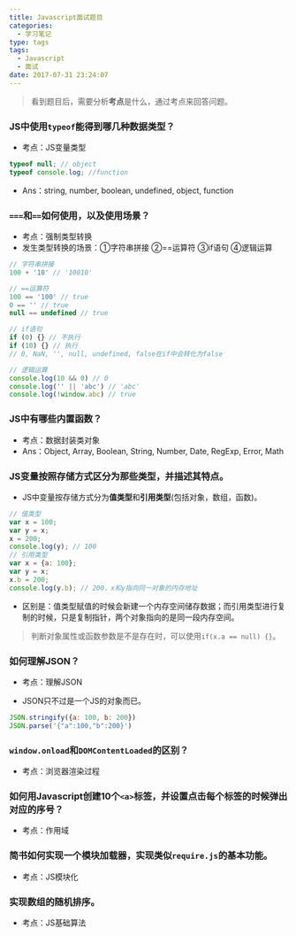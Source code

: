 ```yaml
---
title: Javascript面试题目
categories:
  - 学习笔记
type: tags
tags:
  - Javascript
  - 面试
date: 2017-07-31 23:24:07
---
```


> 看到题目后，需要分析**考点**是什么，通过考点来回答问题。

### JS中使用`typeof`能得到哪几种数据类型？
- 考点：JS变量类型

```javascript
typeof null; // object
typeof console.log; //function
```

- Ans：string, number, boolean, undefined, object, function


### `===`和`==`如何使用，以及使用场景？
- 考点：强制类型转换
- 发生类型转换的场景：①字符串拼接 ②==运算符 ③if语句 ④逻辑运算
```javascript
// 字符串拼接
100 + '10' // '10010'

// ==运算符
100 == '100' // true
0 == '' // true
null == undefined // true

// if语句
if (0) {} // 不执行
if (10) {} // 执行
// 0, NaN, '', null, undefined, false在if中会转化为false

// 逻辑运算
console.log(10 && 0) // 0
console.log('' || 'abc') // 'abc'
console.log(!window.abc) // true
```

### JS中有哪些内置函数？
- 考点：数据封装类对象
- Ans：Object, Array, Boolean, String, Number, Date, RegExp, Error, Math

### JS变量按照存储方式区分为那些类型，并描述其特点。
- JS中变量按存储方式分为**值类型**和**引用类型**(包括对象，数组，函数)。
```javascript
// 值类型
var x = 100;
var y = x;
x = 200;
console.log(y); // 100
// 引用类型
var x = {a: 100};
var y = x;
x.b = 200;
console.log(y.b); // 200，x和y指向同一对象的内存地址
```
- 区别是：值类型赋值的时候会新建一个内存空间储存数据；而引用类型进行复制的时候，只是复制指针，两个对象指向的是同一段内存空间。
> 判断对象属性或函数参数是不是存在时，可以使用`if(x.a == null) {}`。

### 如何理解JSON？
- 考点：理解JSON

- JSON只不过是一个JS的对象而已。
```javascript
JSON.stringify({a: 100, b: 200})
JSON.parse('{"a":100,"b":200}')
```

### `window.onload`和`DOMContentLoaded`的区别？
- 考点：浏览器渲染过程

### 如何用Javascript创建10个`<a>`标签，并设置点击每个标签的时候弹出对应的序号？
- 考点：作用域

### 简书如何实现一个**模块加载器**，实现类似`require.js`的基本功能。
- 考点：JS模块化

### 实现数组的**随机排序**。
- 考点：JS基础算法